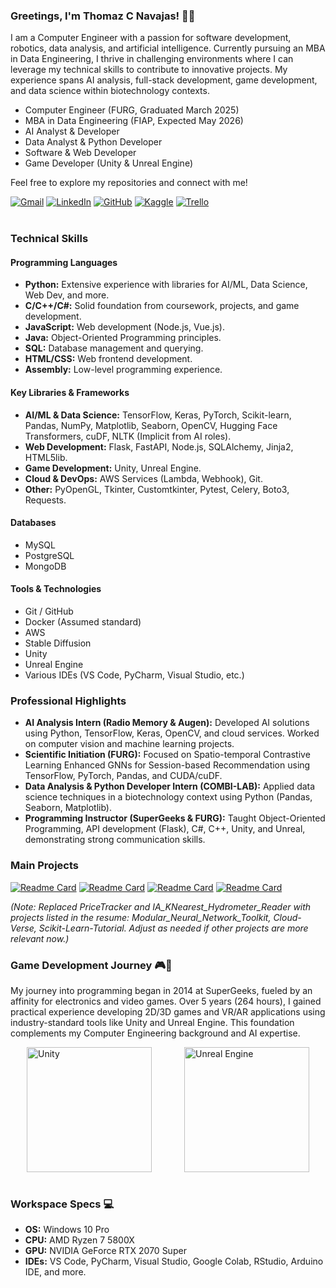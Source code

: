 ### Greetings, I'm Thomaz C Navajas! 👋🏻

I am a Computer Engineer with a passion for software development, robotics, data analysis, and artificial intelligence. Currently pursuing an MBA in Data Engineering, I thrive in challenging environments where I can leverage my technical skills to contribute to innovative projects. My experience spans AI analysis, full-stack development, game development, and data science within biotechnology contexts.

*   Computer Engineer (FURG, Graduated March 2025)
*   MBA in Data Engineering (FIAP, Expected May 2026)
*   AI Analyst & Developer
*   Data Analyst & Python Developer
*   Software & Web Developer
*   Game Developer (Unity & Unreal Engine)

Feel free to explore my repositories and connect with me!

<div style="display: inline_block">   
    <a href="mailto:thomaznavajas@gmail.com"><img src="https://img.shields.io/badge/Gmail-D14836?style=for-the-badge&logo=gmail&logoColor=white" target="_blank" alt="Gmail"></a>
    <a href="https://linkedin.com/ThomazNavajas" target="_blank"><img src="https://img.shields.io/badge/-LinkedIn-%230077B5?style=for-the-badge&logo=linkedin&logoColor=white" target="_blank" alt="LinkedIn"></a> 
    <a href="https://github.com/NavajasThomaz" target="_blank"><img src="https://img.shields.io/badge/GitHub-100000?style=for-the-badge&logo=github&logoColor=white" target="_blank" alt="GitHub"></a>
    <a href="https://www.kaggle.com/thomaznavajas" target="_blank"><img src="https://img.shields.io/badge/Kaggle-20BEFF?style=for-the-badge&logo=Kaggle&logoColor=white" target="_blank" alt="Kaggle"></a>
    <a href="https://trello.com/u/thomaznavajas/activity" target="_blank"><img alt="Trello" src="https://img.shields.io/badge/Trello-0052CC?style=for-the-badge&logo=trello&logoColor=white" target="_blank"></a>
</div>
<br>

### Technical Skills

#### Programming Languages

*   **Python:** Extensive experience with libraries for AI/ML, Data Science, Web Dev, and more.
*   **C/C++/C#:** Solid foundation from coursework, projects, and game development.
*   **JavaScript:** Web development (Node.js, Vue.js).
*   **Java:** Object-Oriented Programming principles.
*   **SQL:** Database management and querying.
*   **HTML/CSS:** Web frontend development.
*   **Assembly:** Low-level programming experience.

#### Key Libraries & Frameworks

*   **AI/ML & Data Science:** TensorFlow, Keras, PyTorch, Scikit-learn, Pandas, NumPy, Matplotlib, Seaborn, OpenCV, Hugging Face Transformers, cuDF, NLTK (Implicit from AI roles).
*   **Web Development:** Flask, FastAPI, Node.js, SQLAlchemy, Jinja2, HTML5lib.
*   **Game Development:** Unity, Unreal Engine.
*   **Cloud & DevOps:** AWS Services (Lambda, Webhook), Git.
*   **Other:** PyOpenGL, Tkinter, Customtkinter, Pytest, Celery, Boto3, Requests.

#### Databases

*   MySQL
*   PostgreSQL
*   MongoDB

#### Tools & Technologies

*   Git / GitHub
*   Docker (Assumed standard)
*   AWS
*   Stable Diffusion
*   Unity
*   Unreal Engine
*   Various IDEs (VS Code, PyCharm, Visual Studio, etc.)

### Professional Highlights

*   **AI Analysis Intern (Radio Memory & Augen):** Developed AI solutions using Python, TensorFlow, Keras, OpenCV, and cloud services. Worked on computer vision and machine learning projects.
*   **Scientific Initiation (FURG):** Focused on Spatio-temporal Contrastive Learning Enhanced GNNs for Session-based Recommendation using TensorFlow, PyTorch, Pandas, and CUDA/cuDF.
*   **Data Analysis & Python Developer Intern (COMBI-LAB):** Applied data science techniques in a biotechnology context using Python (Pandas, Seaborn, Matplotlib).
*   **Programming Instructor (SuperGeeks & FURG):** Taught Object-Oriented Programming, API development (Flask), C#, C++, Unity, and Unreal, demonstrating strong communication skills.

### Main Projects

[![Readme Card](https://github-readme-stats.vercel.app/api/pin/?username=NavajasThomaz&repo=TumorVision&theme=transparent)](https://github.com/NavajasThomaz/TumorVision)
[![Readme Card](https://github-readme-stats.vercel.app/api/pin/?username=NavajasThomaz&repo=Modular_Neural_Network_Toolkit&theme=transparent)](https://github.com/NavajasThomaz/Modular_Neural_Network_Toolkit)
[![Readme Card](https://github-readme-stats.vercel.app/api/pin/?username=NavajasThomaz&repo=Cloud-Verse&theme=transparent)](https://github.com/NavajasThomaz/Cloud-Verse)
[![Readme Card](https://github-readme-stats.vercel.app/api/pin/?username=NavajasThomaz&repo=Scikit-Learn-Tutorial&theme=transparent)](https://github.com/NavajasThomaz/Scikit-Learn-Tutorial)

*(Note: Replaced PriceTracker and IA_KNearest_Hydrometer_Reader with projects listed in the resume: Modular_Neural_Network_Toolkit, Cloud-Verse, Scikit-Learn-Tutorial. Adjust as needed if other projects are more relevant now.)*

### Game Development Journey 🎮👾

My journey into programming began in 2014 at SuperGeeks, fueled by an affinity for electronics and video games. Over 5 years (264 hours), I gained practical experience developing 2D/3D games and VR/AR applications using industry-standard tools like Unity and Unreal Engine. This foundation complements my Computer Engineering background and AI expertise.

<div style="display: flex; justify-content: space-around; align-items: center;">
    <img width="200" src="https://cdn.jsdelivr.net/gh/devicons/devicon@latest/icons/unity/unity-original-wordmark.svg" alt="Unity"/>
    <img width="200" src="https://cdn.jsdelivr.net/gh/devicons/devicon@latest/icons/unrealengine/unrealengine-original-wordmark.svg" alt="Unreal Engine"/>
</div>
<br>

### Workspace Specs 💻

*   **OS:** Windows 10 Pro
*   **CPU:** AMD Ryzen 7 5800X
*   **GPU:** NVIDIA GeForce RTX 2070 Super
*   **IDEs:** VS Code, PyCharm, Visual Studio, Google Colab, RStudio, Arduino IDE, and more.
